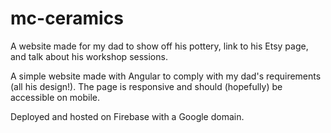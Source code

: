 # mc-ceramics
 
A website made for my dad to show off his pottery, link to his Etsy page, and talk about his workshop sessions.

A simple website made with Angular to comply with my dad's requirements (all his design!). The page is responsive and should (hopefully) be accessible on mobile. 

Deployed and hosted on Firebase with a Google domain.
